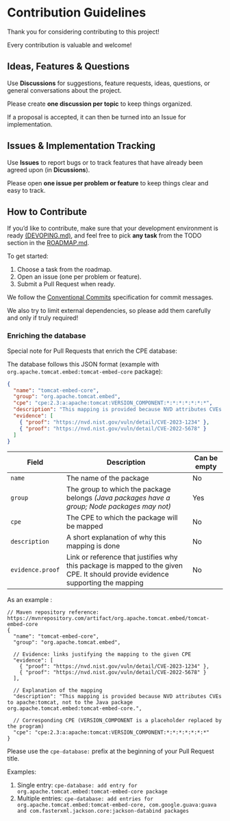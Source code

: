 # Contribution Guidelines
Thank you for considering contributing to this project!

Every contribution is valuable and welcome!

## Ideas, Features & Questions
Use **Discussions** for suggestions, feature requests, ideas, questions, or general conversations about the project.

Please create **one discussion per topic** to keep things organized.

If a proposal is accepted, it can then be turned into an Issue for implementation.

## Issues & Implementation Tracking
Use **Issues** to report bugs or to track features that have already been agreed upon (in **Dicussions**).

Please open **one issue per problem or feature** to keep things clear and easy to track.

## How to Contribute
If you’d like to contribute, make sure that your development environment is ready [(DEVOPING.md)](./DEVOPING.md), and feel free to pick **any task** from the TODO section in the [ROADMAP.md](./ROADMAP.md).

To get started:
1. Choose a task from the roadmap.
2. Open an issue (one per problem or feature).
3. Submit a Pull Request when ready.

We follow the [Conventional Commits](https://www.conventionalcommits.org/) specification for commit messages.

We also try to limit external dependencies, so please add them carefully and only if truly required!

### Enriching the database
Special note for Pull Requests that enrich the CPE database:

The database follows this JSON format (example with `org.apache.tomcat.embed:tomcat-embed-core` package):
```json
{
  "name": "tomcat-embed-core",
  "group": "org.apache.tomcat.embed",
  "cpe": "cpe:2.3:a:apache:tomcat:VERSION_COMPONENT:*:*:*:*:*:*:*",
  "description": "This mapping is provided because NVD attributes CVEs to apache:tomcat, not to the Java package tomcat-embed-core.",
  "evidence": [
    { "proof": "https://nvd.nist.gov/vuln/detail/CVE-2023-1234" },
    { "proof": "https://nvd.nist.gov/vuln/detail/CVE-2022-5678" }
  ]
}
```
| Field | Description | Can be empty |
| --- | --- | --- |
| `name` | The name of the package | No |
| `group` | The group to which the package belongs *(Java packages have a group; Node packages may not)* | Yes |
| `cpe` | The CPE to which the package will be mapped | No |
| `description` | A short explanation of why this mapping is done | No |
| `evidence.proof` | Link or reference that justifies why this package is mapped to the given CPE. It should provide evidence supporting the mapping | No |

As an example :
```jsonc
// Maven repository reference: https://mvnrepository.com/artifact/org.apache.tomcat.embed/tomcat-embed-core
{
  "name": "tomcat-embed-core",
  "group": "org.apache.tomcat.embed",

  // Evidence: links justifying the mapping to the given CPE
  "evidence": [
    { "proof": "https://nvd.nist.gov/vuln/detail/CVE-2023-1234" },
    { "proof": "https://nvd.nist.gov/vuln/detail/CVE-2022-5678" }
  ],

  // Explanation of the mapping
  "description": "This mapping is provided because NVD attributes CVEs to apache:tomcat, not to the Java package org.apache.tomcat.embed:tomcat-embed-core.",

  // Corresponding CPE (VERSION_COMPONENT is a placeholder replaced by the program)
  "cpe": "cpe:2.3:a:apache:tomcat:VERSION_COMPONENT:*:*:*:*:*:*:*"
}
```

Please use the `cpe-database:` prefix at the beginning of your Pull Request title.

Examples:
1. Single entry: `cpe-database: add entry for org.apache.tomcat.embed:tomcat-embed-core package`
2. Multiple entries: `cpe-database: add entries for org.apache.tomcat.embed:tomcat-embed-core, com.google.guava:guava and com.fasterxml.jackson.core:jackson-databind packages`
